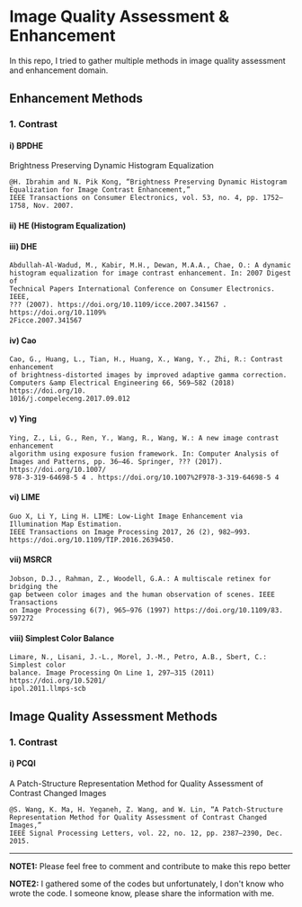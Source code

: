# Image Quality Assessment & Enhancement

In this repo, I tried to gather multiple methods in image quality assessment and enhancement domain. 

## Enhancement Methods
### 1. Contrast
#### i) BPDHE
Brightness Preserving Dynamic Histogram Equalization 

```
@H. Ibrahim and N. Pik Kong, “Brightness Preserving Dynamic Histogram Equalization for Image Contrast Enhancement,”
IEEE Transactions on Consumer Electronics, vol. 53, no. 4, pp. 1752–1758, Nov. 2007.
```
#### ii) HE (Histogram Equalization)


#### iii) DHE
```
Abdullah-Al-Wadud, M., Kabir, M.H., Dewan, M.A.A., Chae, O.: A dynamic
histogram equalization for image contrast enhancement. In: 2007 Digest of
Technical Papers International Conference on Consumer Electronics. IEEE,
??? (2007). https://doi.org/10.1109/icce.2007.341567 . https://doi.org/10.1109%
2Ficce.2007.341567
```
#### iv) Cao
```
Cao, G., Huang, L., Tian, H., Huang, X., Wang, Y., Zhi, R.: Contrast enhancement
of brightness-distorted images by improved adaptive gamma correction.
Computers &amp Electrical Engineering 66, 569–582 (2018) https://doi.org/10.
1016/j.compeleceng.2017.09.012
```
#### v) Ying
```
Ying, Z., Li, G., Ren, Y., Wang, R., Wang, W.: A new image contrast enhancement
algorithm using exposure fusion framework. In: Computer Analysis of
Images and Patterns, pp. 36–46. Springer, ??? (2017). https://doi.org/10.1007/
978-3-319-64698-5 4 . https://doi.org/10.1007%2F978-3-319-64698-5 4
```
#### vi) LIME
```
Guo X, Li Y, Ling H. LIME: Low-Light Image Enhancement via Illumination Map Estimation. 
IEEE Transactions on Image Processing 2017, 26 (2), 982–993. https://doi.org/10.1109/TIP.2016.2639450.
```
#### vii) MSRCR
```
Jobson, D.J., Rahman, Z., Woodell, G.A.: A multiscale retinex for bridging the
gap between color images and the human observation of scenes. IEEE Transactions
on Image Processing 6(7), 965–976 (1997) https://doi.org/10.1109/83.
597272
```
#### viii) Simplest Color Balance
```
Limare, N., Lisani, J.-L., Morel, J.-M., Petro, A.B., Sbert, C.: Simplest color
balance. Image Processing On Line 1, 297–315 (2011) https://doi.org/10.5201/
ipol.2011.llmps-scb
```



## Image Quality Assessment Methods
### 1. Contrast
#### i) PCQI
A Patch-Structure Representation Method for Quality Assessment of Contrast Changed Images
```
@S. Wang, K. Ma, H. Yeganeh, Z. Wang, and W. Lin, “A Patch-Structure Representation Method for Quality Assessment of Contrast Changed Images,”
IEEE Signal Processing Letters, vol. 22, no. 12, pp. 2387–2390, Dec. 2015.
```
*********************************************



**NOTE1:** Please feel free to comment and contribute to make this repo better 

**NOTE2:** I gathered some of the codes but unfortunately, I don't know who wrote the code. I someone know, please share the information with me.